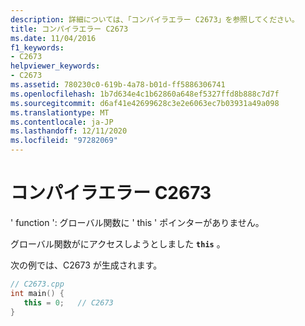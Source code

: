 ```yaml
---
description: 詳細については、「コンパイラエラー C2673」を参照してください。
title: コンパイラエラー C2673
ms.date: 11/04/2016
f1_keywords:
- C2673
helpviewer_keywords:
- C2673
ms.assetid: 780230c0-619b-4a78-b01d-ff5886306741
ms.openlocfilehash: 1b7d634e4c1b62860a648ef5327ffd8b888c7d7f
ms.sourcegitcommit: d6af41e42699628c3e2e6063ec7b03931a49a098
ms.translationtype: MT
ms.contentlocale: ja-JP
ms.lasthandoff: 12/11/2020
ms.locfileid: "97282069"
---
```

# <a name="compiler-error-c2673"></a>コンパイラエラー C2673

' function ': グローバル関数に ' this ' ポインターがありません。

グローバル関数がにアクセスしようとしました **`this`** 。

次の例では、C2673 が生成されます。

```cpp
// C2673.cpp
int main() {
   this = 0;   // C2673
}
```
